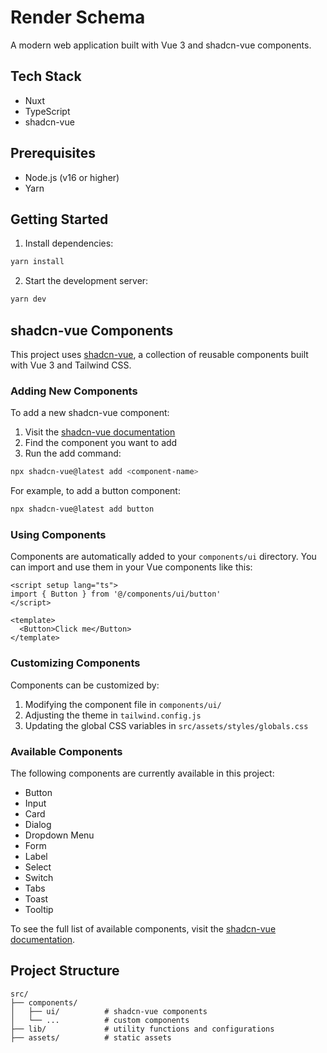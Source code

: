 # Render Schema

A modern web application built with Vue 3 and shadcn-vue components.

## Tech Stack

- Nuxt
- TypeScript
- shadcn-vue

## Prerequisites

- Node.js (v16 or higher)
- Yarn

## Getting Started

1. Install dependencies:
```bash
yarn install
```

2. Start the development server:
```bash
yarn dev
```

## shadcn-vue Components

This project uses [shadcn-vue](https://www.shadcn-vue.com/), a collection of reusable components built with Vue 3 and Tailwind CSS.

### Adding New Components

To add a new shadcn-vue component:

1. Visit the [shadcn-vue documentation](https://www.shadcn-vue.com/docs/components/accordion)
2. Find the component you want to add
3. Run the add command:
```bash
npx shadcn-vue@latest add <component-name>
```

For example, to add a button component:
```bash
npx shadcn-vue@latest add button
```

### Using Components

Components are automatically added to your `components/ui` directory. You can import and use them in your Vue components like this:

```vue
<script setup lang="ts">
import { Button } from '@/components/ui/button'
</script>

<template>
  <Button>Click me</Button>
</template>
```

### Customizing Components

Components can be customized by:

1. Modifying the component file in `components/ui/`
2. Adjusting the theme in `tailwind.config.js`
3. Updating the global CSS variables in `src/assets/styles/globals.css`

### Available Components

The following components are currently available in this project:

- Button
- Input
- Card
- Dialog
- Dropdown Menu
- Form
- Label
- Select
- Switch
- Tabs
- Toast
- Tooltip

To see the full list of available components, visit the [shadcn-vue documentation](https://www.shadcn-vue.com/docs/components/accordion).

## Project Structure

```
src/
├── components/
│   ├── ui/          # shadcn-vue components
│   └── ...          # custom components
├── lib/             # utility functions and configurations
├── assets/          # static assets
```

